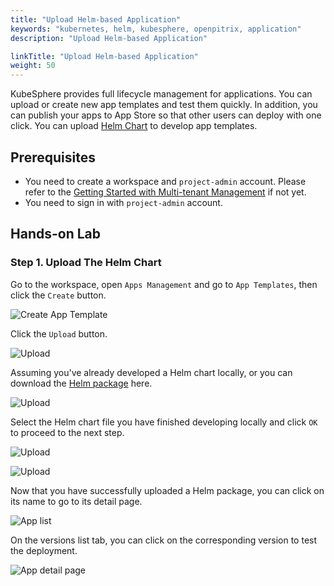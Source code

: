 ```yaml
---
title: "Upload Helm-based Application"
keywords: "kubernetes, helm, kubesphere, openpitrix, application"
description: "Upload Helm-based Application"

linkTitle: "Upload Helm-based Application"
weight: 50
---
```


KubeSphere provides full lifecycle management for applications. You can upload or create new app templates and test them quickly. In addition, you can publish your apps to App Store so that other users can deploy with one click. You can upload [Helm Chart](https://helm.sh/) to develop app templates.

## Prerequisites

- You need to create a workspace and `project-admin` account. Please refer to the [Getting Started with Multi-tenant Management](../../../quick-start/create-workspace-and-project) if not yet.
- You need to sign in with `project-admin` account.

## Hands-on Lab


### Step 1. Upload The Helm Chart

Go to the workspace, open `Apps Management` and go to `App Templates`, then click the `Create` button.

![Create App Template](/images/application-templates/create-app.png)

Click the `Upload` button.

![Upload](/images/application-templates/upload-app1.png)

Assuming you've already developed a Helm chart locally, or you can download the [Helm package](/files/application-templates/nginx-0.1.0.tgz) here.

![Upload](/images/application-templates/upload-app2.png)

Select the Helm chart file you have finished developing locally and click `OK` to proceed to the next step.

![Upload](/images/application-templates/upload-app3.png)

![Upload](/images/application-templates/upload-app4.png)

Now that you have successfully uploaded a Helm package, you can click on its name to go to its detail page.

![App list](/images/application-templates/app-list.png)

On the versions list tab, you can click on the corresponding version to test the deployment.

![App detail page](/images/application-templates/app-detail-test-deploy.png)

